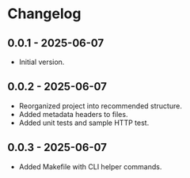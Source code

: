# Changelog

## 0.0.1 - 2025-06-07
- Initial version.

## 0.0.2 - 2025-06-07
- Reorganized project into recommended structure.
- Added metadata headers to files.
- Added unit tests and sample HTTP test.

## 0.0.3 - 2025-06-07
- Added Makefile with CLI helper commands.
